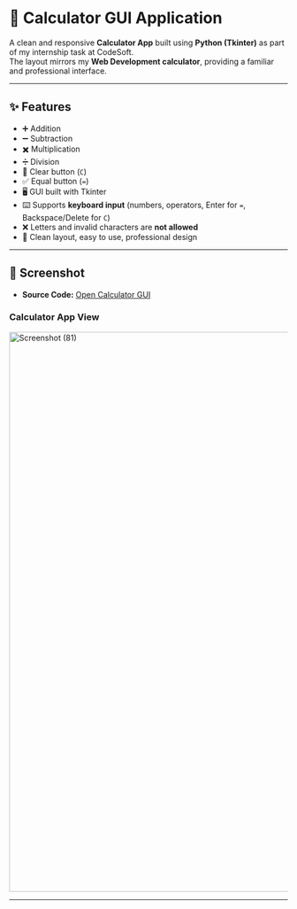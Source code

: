 # 🧮 Calculator GUI Application  

A clean and responsive **Calculator App** built using **Python (Tkinter)** as part of my internship task at CodeSoft.  
The layout mirrors my **Web Development calculator**, providing a familiar and professional interface.

---

## ✨ Features  

- ➕ Addition  
- ➖ Subtraction  
- ✖️ Multiplication  
- ➗ Division  
- 🧹 Clear button (`C`)  
- ✅ Equal button (`=`)  
- 🖥️ GUI built with Tkinter  
- ⌨️ Supports **keyboard input** (numbers, operators, Enter for `=`, Backspace/Delete for `C`)  
- ❌ Letters and invalid characters are **not allowed**  
- 🎨 Clean layout, easy to use, professional design  

---

## 📸 Screenshot  

- **Source Code:** [Open Calculator GUI](./calculator_gui.py)  

### Calculator App View  

<img width="1920" height="1011" alt="Screenshot (81)" src="https://github.com/user-attachments/assets/a2276d90-6120-4b22-9005-66acc0fd2b58" />

---
